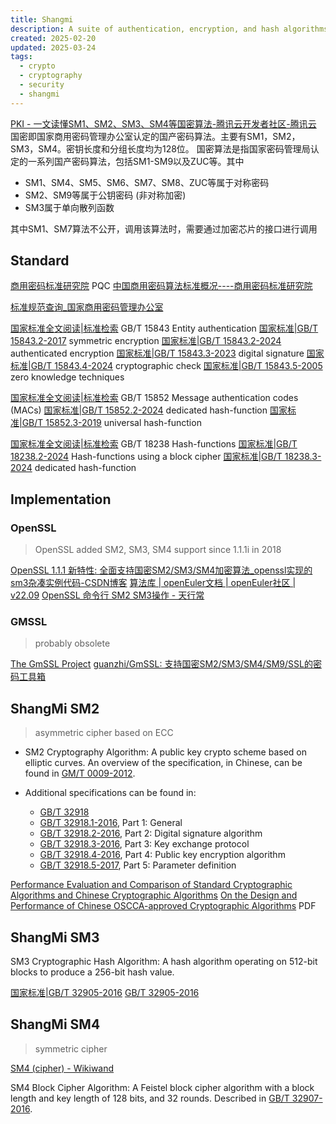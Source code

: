 ```yaml
---
title: Shangmi
description: A suite of authentication, encryption, and hash algorithms from the People's Republic of China.
created: 2025-02-20
updated: 2025-03-24
tags:
  - crypto
  - cryptography
  - security
  - shangmi
---
```


[PKI - 一文读懂SM1、SM2、SM3、SM4等国密算法-腾讯云开发者社区-腾讯云](https://cloud.tencent.com/developer/article/2421525)
国密即国家商用密码管理办公室认定的国产密码算法。主要有SM1，SM2，SM3，SM4。密钥长度和分组长度均为128位。
国密算法是指国家密码管理局认定的一系列国产密码算法，包括SM1-SM9以及ZUC等。其中

- SM1、SM4、SM5、SM6、SM7、SM8、ZUC等属于对称密码
- SM2、SM9等属于公钥密码 (非对称加密)
- SM3属于单向散列函数

其中SM1、SM7算法不公开，调用该算法时，需要通过加密芯片的接口进行调用

## Standard

[商用密码标准研究院](https://www.niccs.org.cn/) PQC
[中国商用密码算法标准概况----商用密码标准研究院](https://www.niccs.org.cn/tzgg/202503/t20250314_484777.html)

[标准规范查询\_国家商用密码管理办公室](https://www.oscca.gov.cn/app-zxfw/zxfw/bzgfcx.jsp)

[国家标准全文阅读|标准检索](https://openstd.samr.gov.cn/bzgk/gb/std_list?p.p1=0&p.p90=circulation_date&p.p91=desc&p.p2=15843) GB/T 15843 Entity authentication
[国家标准|GB/T 15843.2-2017](https://openstd.samr.gov.cn/bzgk/gb/newGbInfo?hcno=B66B686C5FFDA6C6F1DA03FB832B9EFB) symmetric encryption
[国家标准|GB/T 15843.2-2024](https://openstd.samr.gov.cn/bzgk/gb/newGbInfo?hcno=44E4F346D0EFFAB85080C2C159AE5CFC) authenticated encryption
[国家标准|GB/T 15843.3-2023](https://openstd.samr.gov.cn/bzgk/gb/newGbInfo?hcno=865E7FB3C0272066308DB6139BEADBD2) digital signature
[国家标准|GB/T 15843.4-2024](https://openstd.samr.gov.cn/bzgk/gb/newGbInfo?hcno=2545231D229CB1E9082350F76959B029) cryptographic check
[国家标准|GB/T 15843.5-2005](https://openstd.samr.gov.cn/bzgk/gb/newGbInfo?hcno=DEEBE1FC8307D3585C0ADE61DC712731) zero knowledge techniques

[国家标准全文阅读|标准检索](https://openstd.samr.gov.cn/bzgk/gb/std_list?p.p1=0&p.p90=circulation_date&p.p91=desc&p.p2=15852) GB/T 15852 Message authentication codes (MACs)
[国家标准|GB/T 15852.2-2024](https://openstd.samr.gov.cn/bzgk/gb/newGbInfo?hcno=2CE2B006D80BF9D3EE2BAC4CB80C03FB) dedicated hash-function
[国家标准|GB/T 15852.3-2019](https://openstd.samr.gov.cn/bzgk/gb/newGbInfo?hcno=FFA0FFF9CF75B3F88FFA437D75334745) universal hash-function

[国家标准全文阅读|标准检索](https://openstd.samr.gov.cn/bzgk/gb/std_list?p.p1=0&p.p90=circulation_date&p.p91=desc&p.p2=18238) GB/T 18238 Hash-functions
[国家标准|GB/T 18238.2-2024](https://openstd.samr.gov.cn/bzgk/gb/newGbInfo?hcno=E1F6984DC836072596990A77DD601590) Hash-functions using a block cipher
[国家标准|GB/T 18238.3-2024](https://openstd.samr.gov.cn/bzgk/gb/newGbInfo?hcno=32ACFBC48508F86581B476169B1CD1B8) dedicated hash-function

## Implementation

### OpenSSL

> OpenSSL added SM2, SM3, SM4 support since 1.1.1i in 2018

[OpenSSL 1.1.1 新特性: 全面支持国密SM2/SM3/SM4加密算法\_openssl实现的sm3杂凑实例代码-CSDN博客](https://blog.csdn.net/hbcbgcx/article/details/88900129)
[算法库 | openEuler文档 | openEuler社区 | v22.09](https://docs.openeuler.org/zh/docs/22.09/docs/ShangMi/%E7%AE%97%E6%B3%95%E5%BA%93.html)
[OpenSSL 命令行 SM2 SM3操作 - 天行常](https://const.net.cn/27.html)

### GMSSL

> probably obsolete

[The GmSSL Project](http://gmssl.org/)
[guanzhi/GmSSL: 支持国密SM2/SM3/SM4/SM9/SSL的密码工具箱](https://github.com/guanzhi/GmSSL)

## ShangMi SM2

> asymmetric cipher based on ECC

- SM2 Cryptography Algorithm: A public key crypto scheme based on elliptic curves. An overview of the specification, in Chinese, can be found in [GM/T 0009-2012](http://www.gmbz.org.cn/main/viewfile/2018011001400692565.html).

- Additional specifications can be found in:
  - [GB/T 32918](https://openstd.samr.gov.cn/bzgk/gb/std_list?p.p1=0&p.p90=circulation_date&p.p91=desc&p.p2=GB/T%2032918)
  - [GB/T 32918.1-2016](https://www.chinesestandard.net/PDF/English.aspx/GBT32918.1-2016), Part 1: General
  - [GB/T 32918.2-2016](http://www.gmbz.org.cn/upload/2018-07-24/1532401673138056311.pdf), Part 2: Digital signature algorithm
  - [GB/T 32918.3-2016](https://www.chinesestandard.net/PDF/English.aspx/GBT32918.3-2016), Part 3: Key exchange protocol
  - [GB/T 32918.4-2016](https://www.chinesestandard.net/PDF/English.aspx/GBT32918.4-2016), Part 4: Public key encryption algorithm
  - [GB/T 32918.5-2017](http://www.gmbz.org.cn/upload/2018-07-24/1532401863206085511.pdf), Part 5: Parameter definition

[Performance Evaluation and Comparison of Standard Cryptographic Algorithms and Chinese Cryptographic Algorithms](https://bth.diva-portal.org/smash/record.jsf?pid=diva2%3A1332244&dswid=-5123)
[On the Design and Performance of Chinese OSCCA-approved Cryptographic Algorithms](https://bth.diva-portal.org/smash/get/diva2:1444129/FULLTEXT01.pdf) PDF

## ShangMi SM3

SM3 Cryptographic Hash Algorithm: A hash algorithm operating on 512-bit blocks to produce a 256-bit hash value.

[国家标准|GB/T 32905-2016](https://openstd.samr.gov.cn/bzgk/gb/newGbInfo?hcno=45B1A67F20F3BF339211C391E9278F5E)
[GB/T 32905-2016](http://www.gmbz.org.cn/upload/2018-07-24/1532401392982079739.pdf)

## ShangMi SM4

> symmetric cipher

[SM4 (cipher) - Wikiwand](<https://www.wikiwand.com/en/articles/SM4_(cipher)>)

SM4 Block Cipher Algorithm: A Feistel block cipher algorithm with a block length and key length of 128 bits, and 32 rounds. Described in [GB/T 32907-2016](http://www.gmbz.org.cn/upload/2018-04-04/1522788048733065051.pdf).
